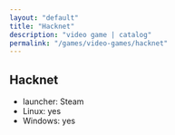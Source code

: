 ```yaml
---
layout: "default"
title: "Hacknet"
description: "video game | catalog"
permalink: "/games/video-games/hacknet"
---
```


## Hacknet

- launcher: Steam
- Linux: yes
- Windows: yes
